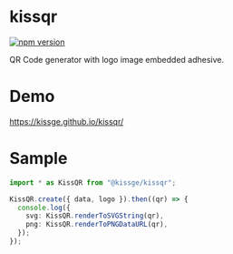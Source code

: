 # kissqr

[![npm version](https://badge.fury.io/js/%40kissge%2Fkissqr.svg)](https://badge.fury.io/js/%40kissge%2Fkissqr)

QR Code generator with logo image embedded adhesive.

# Demo

https://kissge.github.io/kissqr/

# Sample

```typescript
import * as KissQR from "@kissge/kissqr";

KissQR.create({ data, logo }).then((qr) => {
  console.log({
    svg: KissQR.renderToSVGString(qr),
    png: KissQR.renderToPNGDataURL(qr),
  });
});
```
